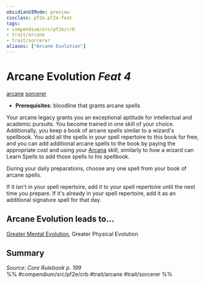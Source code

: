 ```yaml
---
obsidianUIMode: preview
cssclass: pf2e,pf2e-feat
tags:
- compendium/src/pf2e/crb
- trait/arcane
- trait/sorcerer
aliases: ["Arcane Evolution"]
---
```

# Arcane Evolution  *Feat 4*  
[arcane](/rules/traits/arcane.md)  [sorcerer](/rules/traits/sorcerer.md)  

- **Prerequisites**: bloodline that grants arcane spells

Your arcane legacy grants you an exceptional aptitude for intellectual and academic pursuits. You become trained in one skill of your choice. Additionally, you keep a book of arcane spells similar to a wizard's spellbook. You add all the spells in your spell repertoire to this book for free, and you can add additional arcane spells to the book by paying the appropriate cost and using your [Arcana](/compendium/skills.md#Arcana) skill, similarly to how a wizard can Learn Spells to add those spells to his spellbook.

During your daily preparations, choose any one spell from your book of arcane spells.

If it isn't in your spell repertoire, add it to your spell repertoire until the next time you prepare. If it's already in your spell repertoire, add it as an additional signature spell for that day.

## Arcane Evolution leads to...

[Greater Mental Evolution](/compendium/feats/greater-mental-evolution.md), Greater Physical Evolution

## Summary

*Source: Core Rulebook p. 199*  
%% #compendium/src/pf2e/crb #trait/arcane #trait/sorcerer %%